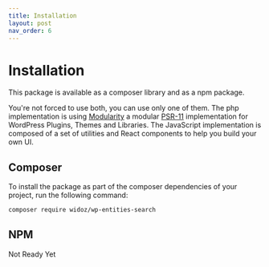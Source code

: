 ```yaml
---
title: Installation
layout: post
nav_order: 6
---
```


# Installation

This package is available as a composer library and as a npm package.

You're not forced to use both, you can use only one of them. The php implementation is using [Modularity](https://github.com/inpsyde/modularity) a modular [PSR-11](https://github.com/php-fig/container) implementation for WordPress Plugins, Themes and Libraries.
The JavaScript implementation is composed of a set of utilities and React components to help you build your own UI.

## Composer

To install the package as part of the composer dependencies of your project, run the following command:

```bash
composer require widoz/wp-entities-search
```

## NPM

Not Ready Yet
